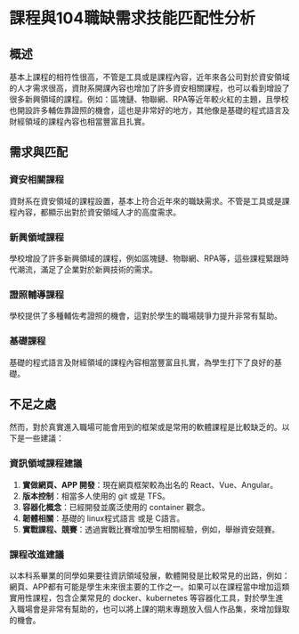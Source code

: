 # 課程與104職缺需求技能匹配性分析

## 概述

基本上課程的相符性很高，不管是工具或是課程內容，近年來各公司對於資安領域的人才需求很高，資財系開課內容也增加了許多資安相關課程，也可以看到增設了很多新興領域的課程。例如：區塊鏈、物聯網、RPA等近年較火紅的主題，且學校也開設許多輔佐靠證照的機會，這也是非常好的地方，其他像是基礎的程式語言及財經領域的課程內容也相當豐富且扎實。

## 需求與匹配

### 資安相關課程

資財系在資安領域的課程設置，基本上符合近年來的職缺需求。不管是工具或是課程內容，都顯示出對於資安領域人才的高度需求。

### 新興領域課程

學校增設了許多新興領域的課程，例如區塊鏈、物聯網、RPA等，這些課程緊跟時代潮流，滿足了企業對於新興技術的需求。

### 證照輔導課程

學校提供了多種輔佐考證照的機會，這對於學生的職場競爭力提升非常有幫助。

### 基礎課程

基礎的程式語言及財經領域的課程內容相當豐富且扎實，為學生打下了良好的基礎。

## 不足之處

然而，對於真實進入職場可能會用到的框架或是常用的軟體課程是比較缺乏的。以下是一些建議：

### 資訊領域課程建議

1. **實做網頁、APP 開發**：現在網頁框架較為出名的 React、Vue、Angular。
2. **版本控制**：相當多人使用的 git 或是 TFS。
3. **容器化概念**：已經開發並廣泛使用的 container 觀念。
4. **韌體相關**：基礎的 linux程式語言 或是 C語言。
5. **實戰課程、競賽**：透過實戰比賽增加學生相關經驗，例如，舉辦資安競賽。

### 課程改進建議

以本科系畢業的同學如果要往資訊領域發展，軟體開發是比較常見的出路，例如：網頁、APP都有可能是學生未來很主要的工作之一。如果可以在課程當中增加這類實用性課程，包含企業常見的 docker、kubernetes 等容器化工具，對於學生進入職場會是非常有幫助的，也可以將上課的期末專題放入個人作品集，來增加錄取的機會。
